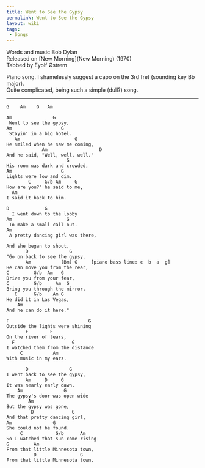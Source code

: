 ```yaml
---
title: Went to See the Gypsy
permalink: Went to See the Gypsy
layout: wiki
tags:
 - Songs
---
```


Words and music Bob Dylan  
Released on [New Morning](New Morning) (1970)  
Tabbed by Eyolf Østrem

Piano song. I shamelessly suggest a capo on the 3rd fret (sounding key
Bb major).  
Quite complicated, being such a simple (dull?) song.

* * * * *

    G    Am    G   Am

    Am               G
     Went to see the gypsy,
    Am                  G
     Stayin' in a big hotel.
       Am                    G
    He smiled when he saw me coming,
                 Am                   D
    And he said, "Well, well, well."
                          G
    His room was dark and crowded,
    Am                  G
    Lights were low and dim.
            C     G/b Am     G
    How are you?" he said to me,
      Am
    I said it back to him.

    D             G
      I went down to the lobby
    Am                    G
     To make a small call out.
    Am
     A pretty dancing girl was there,

    And she began to shout,
           D               G
    "Go on back to see the gypsy.
           Am           (Bm) G     [piano bass line: c  b  a  g]
    He can move you from the rear,
    C         G/b  Am   G
    Drive you from your fear,
    C         G/b     Am  G
    Bring you through the mirror.
       C      G/b    Am G
    He did it in Las Vegas,
        Am
    And he can do it here."

    F                             G
    Outside the lights were shining
           F        F
    On the river of tears,
      F                     G
    I watched them from the distance
         C           Am
    With music in my ears.

           D               G
    I went back to see the gypsy,
           Am     D     G
    It was nearly early dawn.
        Am               G
    The gypsy's door was open wide
            Am
    But the gypsy was gone,
             D              G
    And that pretty dancing girl,
    Am               G
    She could not be found.
         C            G/b      Am
    So I watched that sun come rising
    G         Am
    From that little Minnesota town,
              D                G
    From that little Minnesota town.
